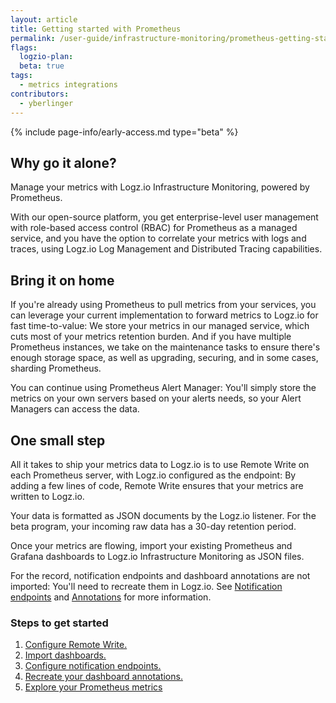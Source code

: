 ```yaml
---
layout: article
title: Getting started with Prometheus 
permalink: /user-guide/infrastructure-monitoring/prometheus-getting-started.html
flags:
  logzio-plan: 
  beta: true
tags:
  - metrics integrations
contributors:
  - yberlinger
---
```


{% include page-info/early-access.md type="beta" %} 

## Why go it alone? 
Manage your metrics with Logz.io Infrastructure Monitoring, powered by Prometheus.  

With our open-source platform, you get enterprise-level user management with role-based access control (RBAC) for Prometheus as a managed service, and you have the option to correlate your metrics with logs and traces, using Logz.io Log Management and Distributed Tracing capabilities. 

## Bring it on home
If you're already using Prometheus to pull metrics from your services, you can leverage your current implementation to forward metrics to Logz.io for fast time-to-value: We store your metrics in our managed service, which cuts most of your metrics retention burden. And if you have multiple Prometheus instances, we take on the maintenance tasks to ensure there's enough storage space, as well as upgrading, securing, and in some cases, sharding Prometheus.

You can continue using Prometheus Alert Manager: You'll simply store the metrics on your own servers based on your alerts needs, so your Alert Managers can access the data.

## One small step
All it takes to ship your metrics data to Logz.io is to use Remote Write on each Prometheus server, with Logz.io configured as the endpoint: By adding a few lines of code, Remote Write ensures that your metrics are written to Logz.io. 

Your data is formatted as JSON documents by the Logz.io listener. 
For the beta program, your incoming raw data has a 30-day retention period. 

Once your metrics are flowing, import your existing Prometheus and Grafana dashboards to Logz.io Infrastructure Monitoring as JSON files.  

For the record, notification endpoints and dashboard annotations are not imported: You'll need to recreate them in Logz.io.  See [Notification endpoints](/user-guide/integrations/endpoints.html) and [Annotations](/user-guide/infrastructure-monitoring/annotations/) for more information.

 

### Steps to get started
1. <a href ="/user-guide/infrastructure-monitoring/prometheus-remote-write#configuring-remote-write-to-logzio)"  target="_blank">Configure Remote Write. 
1. [Import dashboards.](/user-guide/infrastructure-monitoring/prometheus-importing-dashbds)
1. [Configure notification endpoints.](/user-guide/integrations/endpoints.html)
1. [Recreate your dashboard annotations.](/user-guide/infrastructure-monitoring/annotations/)
1. [Explore your Prometheus metrics](/user-guide/infrastructure-monitoring/grafana-explore-prometheus/)

<!-- 
1. Highlight the value: 
Hosted, managed & enterprise grade - Secured, user management etc..
Full system view
Long retention (Will be coming later)
Integrated to the logs management and tracing. 

2. Highlight the simplicity in shipping the metrics as well what it means on their environment:  - They will be able to reduce their retention.
implication from resource standpoint : It will require more CPU and memory
 -->
